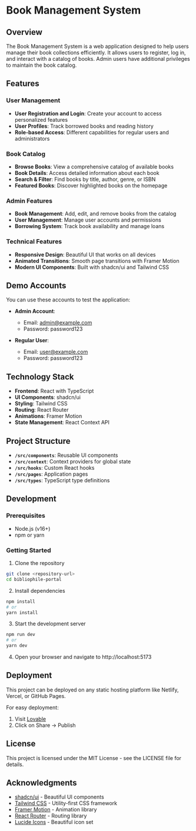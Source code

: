 # Book Management System

## Overview

The Book Management System is a web application designed to help users manage their book collections efficiently. It allows users to register, log in, and interact with a catalog of books. Admin users have additional privileges to maintain the book catalog.


## Features

### User Management
- **User Registration and Login**: Create your account to access personalized features
- **User Profiles**: Track borrowed books and reading history
- **Role-based Access**: Different capabilities for regular users and administrators

### Book Catalog
- **Browse Books**: View a comprehensive catalog of available books
- **Book Details**: Access detailed information about each book
- **Search & Filter**: Find books by title, author, genre, or ISBN
- **Featured Books**: Discover highlighted books on the homepage

### Admin Features
- **Book Management**: Add, edit, and remove books from the catalog
- **User Management**: Manage user accounts and permissions
- **Borrowing System**: Track book availability and manage loans

### Technical Features
- **Responsive Design**: Beautiful UI that works on all devices
- **Animated Transitions**: Smooth page transitions with Framer Motion
- **Modern UI Components**: Built with shadcn/ui and Tailwind CSS

## Demo Accounts

You can use these accounts to test the application:

- **Admin Account**:
  - Email: admin@example.com
  - Password: password123

- **Regular User**:
  - Email: user@example.com
  - Password: password123

## Technology Stack

- **Frontend**: React with TypeScript
- **UI Components**: shadcn/ui
- **Styling**: Tailwind CSS
- **Routing**: React Router
- **Animations**: Framer Motion
- **State Management**: React Context API

## Project Structure

- **`/src/components`**: Reusable UI components
- **`/src/context`**: Context providers for global state
- **`/src/hooks`**: Custom React hooks
- **`/src/pages`**: Application pages
- **`/src/types`**: TypeScript type definitions

## Development

### Prerequisites

- Node.js (v16+)
- npm or yarn

### Getting Started

1. Clone the repository
```bash
git clone <repository-url>
cd bibliophile-portal
```

2. Install dependencies
```bash
npm install
# or
yarn install
```

3. Start the development server
```bash
npm run dev
# or
yarn dev
```

4. Open your browser and navigate to http://localhost:5173

## Deployment

This project can be deployed on any static hosting platform like Netlify, Vercel, or GitHub Pages.

For easy deployment:
1. Visit [Lovable](https://lovable.dev/projects/fb202afd-df2a-49f1-8409-d718181300b4)
2. Click on Share -> Publish

## License

This project is licensed under the MIT License - see the LICENSE file for details.

## Acknowledgments

- [shadcn/ui](https://ui.shadcn.com/) - Beautiful UI components
- [Tailwind CSS](https://tailwindcss.com/) - Utility-first CSS framework
- [Framer Motion](https://www.framer.com/motion/) - Animation library
- [React Router](https://reactrouter.com/) - Routing library
- [Lucide Icons](https://lucide.dev/) - Beautiful icon set
